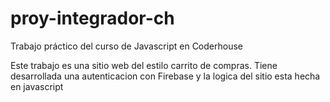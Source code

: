 # proy-integrador-ch
Trabajo práctico del curso de Javascript en Coderhouse

Este trabajo es una sitio web del estilo carrito de compras.
Tiene desarrollada una autenticacion con Firebase y la logica del 
sitio esta hecha en javascript
